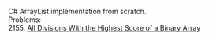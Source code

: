 C# ArrayList implementation from scratch. <br>
Problems: <br>
  2155. <a href = 'https://leetcode.com/problems/all-divisions-with-the-highest-score-of-a-binary-array/'>All Divisions With the Highest Score of a Binary Array</a>
